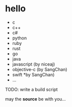 hello
=====

* c
* c++
* c#
* python
* ruby
* rust
* go
* java
* javascript (by niceaj)
* objective-c (by SangChan)
* swift *by SangChan)
* ...

TODO: write a build script

may the **source** be with you...
